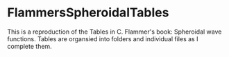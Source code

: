 # FlammersSpheroidalTables

This is a reproduction of the Tables in C. Flammer's book: Spheroidal wave functions. Tables are organsied into folders and individual files as I complete them.
